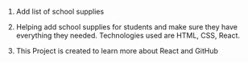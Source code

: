 1. Add list of school supplies 

2. Helping add school supplies for students and make sure they have everything they needed. Technologies used are HTML, CSS, React.

3. This Project is created to learn more about React and GitHub

